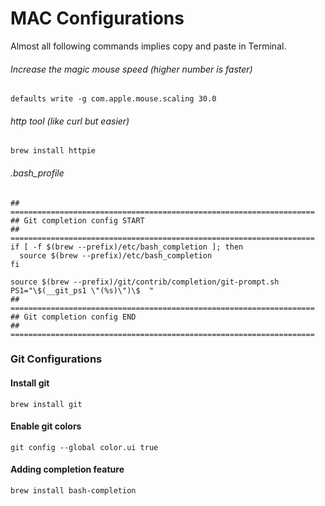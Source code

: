 # MAC Configurations

Almost all following commands implies copy and paste in Terminal.

###### Increase the magic mouse speed (higher number is faster)
    defaults write -g com.apple.mouse.scaling 30.0

###### http tool (like curl but easier)
    brew install httpie

###### .bash_profile
    ## ====================================================================
    ## Git completion config START            
    ## ====================================================================
    if [ -f $(brew --prefix)/etc/bash_completion ]; then
      source $(brew --prefix)/etc/bash_completion
    fi
    
    source $(brew --prefix)/git/contrib/completion/git-prompt.sh
    PS1="\$(__git_ps1 \"(%s)\")\$  "
    ## ====================================================================
    ## Git completion config END  
    ## ====================================================================



### Git Configurations
#### Install git
    brew install git
#### Enable git colors
    git config --global color.ui true
#### Adding completion feature
    brew install bash-completion
